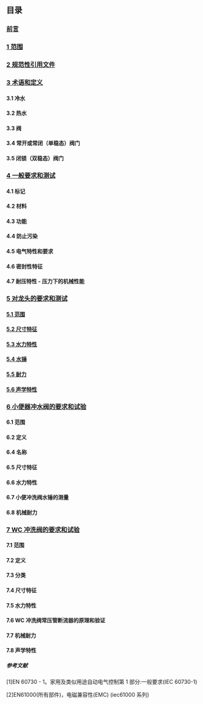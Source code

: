 ## 目录

### [前言](Preface.md)

### [1 范围](Chapter1.md)

### [2 规范性引用文件](Chapter2.md)

### [3 术语和定义](Chapter3.md) 

#### 3.1 冷水

#### 3.2 热水

#### 3.3 阀

#### 3.4 常开或常闭（单稳态）阀门

#### 3.5 闭锁（双稳态）阀门 

### [4 一般要求和测试](Chapter4.md)

#### 4.1 标记

#### 4.2 材料

#### 4.3 功能

#### 4.4 防止污染

#### 4.5 电气特性和要求

#### 4.6 密封性特征

#### 4.7 耐压特性 - 压力下的机械性能

### [5 对龙头的要求和测试](Chapter5.md)

#### [5.1 范围](Chapter5.1.md)

#### [5.2 尺寸特征](Chapter5.2.md)

#### [5.3 水力特性](Chapter5.3.md)

#### [5.4 水锤](Chapter5.4.md)

#### [5.5 耐力](Chapter5.5.md)

#### [5.6 声学特性](Chapter5.6.md)

### [6 小便器冲水阀的要求和试验](Chapter6.md)

#### 6.1 范围

#### 6.2 定义

#### 6.4 名称

#### 6.5 尺寸特征

#### 6.6 水力特性

#### 6.7 小便冲洗阀水锤的测量

#### 6.8 机械耐力

### [7 WC 冲洗阀的要求和试验](Chapter7.md)

#### 7.1 范围

#### 7.2 定义

#### 7.3 分类

#### 7.4 尺寸特征

#### 7.5 水力特性

#### 7.6 WC 冲洗阀常压管断流器的原理和验证

#### 7.7 机械耐力

#### 7.8 声学特性

##### 参考文献

[1]EN 60730 - 1。家用及类似用途自动电气控制第 1 部分:一般要求(IEC 60730-1)

[2]EN61000(所有部件)，电磁兼容性(EMC) (iec61000 系列)